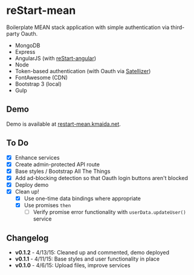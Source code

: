 # reStart-mean

Boilerplate MEAN stack application with simple authentication via third-party Oauth.

* MongoDB
* Express
* AngularJS (with [reStart-angular](https://github.com/kmaida/reStart-angular))
* Node
* Token-based authentication (with Oauth via [Satellizer](https://github.com/sahat/satellizer))
* FontAwesome (CDN)
* Bootstrap 3 (local)
* Gulp

## Demo

Demo is available at [restart-mean.kmaida.net](http://restart-mean.kmaida.net).

## To Do

- [x] Enhance services
- [x] Create admin-protected API route
- [x] Base styles / Bootstrap All The Things
- [x] Add ad-blocking detection so that Oauth login buttons aren't blocked
- [x] Deploy demo 
- [x] Clean up!
  - [x] Use one-time data bindings where appropriate
  - [x] Use promises `then`
    - [ ] Verify promise error functionality with `userData.updateUser()` service
 
## Changelog
 
* **v0.1.2** - 4/13/15: Cleaned up and commented, demo deployed
* **v0.1.1** - 4/11/15: Base styles and user functionality in place
* **v0.1.0** - 4/6/15: Upload files, improve services